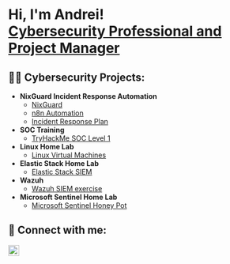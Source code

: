 <h1>Hi, I'm Andrei! <br/><a href="https://github.com/andcoa">Cybersecurity Professional and Project Manager</a></h1>

<h2>👨‍💻 Cybersecurity Projects:</h2>

- <b>NixGuard Incident Response Automation</b>
  - [NixGuard](https://github.com/andcoa/NixGuard/blob/main/README.md)
  - [n8n Automation](https://github.com/andcoa/n8n-automation)
  - [Incident Response Plan](https://github.com/andcoa/Incident-Response-Plan)
- <b>SOC Training</b>
  - [TryHackMe SOC Level 1](https://github.com/andcoa/SOC-Training)
- <b>Linux Home Lab</b>
  - [Linux Virtual Machines](https://github.com/andcoa)
- <b>Elastic Stack Home Lab</b>
  - [Elastic Stack SIEM](https://github.com/andcoa)
- <b>Wazuh</b>
  - [Wazuh SIEM exercise](https://github.com/andcoa)
- <b>Microsoft Sentinel Home Lab</b>
  - [Microsoft Sentinel Honey Pot](https://github.com/andcoa)
    
<h2> 🤳 Connect with me:</h2>

[<img align="left" alt="JoshMadakor | LinkedIn" width="22px" src="https://cdn.jsdelivr.net/npm/simple-icons@v3/icons/linkedin.svg" />][linkedin]

[linkedin]: https://www.linkedin.com/in/andreicoa/

<!--
Here are some ideas to get you started:

- 🔭 I’m currently working on ...
- 🌱 I’m currently learning ...
- 👯 I’m looking to collaborate on ...
- 🤔 I’m looking for help with ...
- 💬 Ask me about ...
- 📫 How to reach me: ...
- 😄 Pronouns: ...
- ⚡ Fun fact: ...
-->
